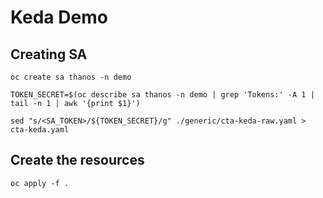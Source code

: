 # Keda Demo

## Creating SA
``` shell
oc create sa thanos -n demo 
```

``` shell
TOKEN_SECRET=$(oc describe sa thanos -n demo | grep 'Tokens:' -A 1 | tail -n 1 | awk '{print $1}')
```

``` shell
sed "s/<SA_TOKEN>/${TOKEN_SECRET}/g" ./generic/cta-keda-raw.yaml > cta-keda.yaml
```

## Create the resources
``` shell
oc apply -f .
```
